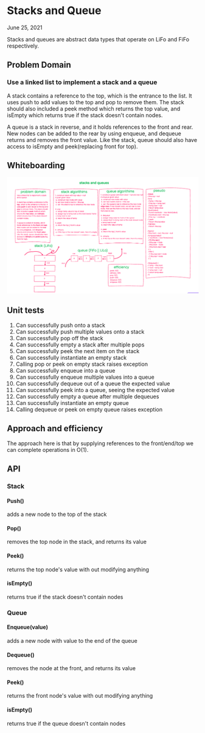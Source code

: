 # Stacks and Queue

June 25, 2021

Stacks and queues are abstract data types that operate on LiFo and FiFo respectively.

## Problem Domain

### Use a linked list to implement a stack and a queue

A stack contains a reference to the top, which is the entrance to the list. It uses push to add values to the top and pop to remove them. The stack should also included a peek method which returns the top value, and isEmpty which returns true if the stack doesn't contain nodes.

A queue is a stack in reverse, and it holds references to the front and rear. New nodes can be added to the rear by using enqueue, and dequeue returns and removes the front value. Like the stack, queue should also have access to isEmpty and peek(replacing front for top).

## Whiteboarding

![UML](UML.png)

## Unit tests

1. Can successfully push onto a stack
1. Can successfully push multiple values onto a stack
1. Can successfully pop off the stack
1. Can successfully empty a stack after multiple pops
1. Can successfully peek the next item on the stack
1. Can successfully instantiate an empty stack
1. Calling pop or peek on empty stack raises exception
1. Can successfully enqueue into a queue
1. Can successfully enqueue multiple values into a queue
1. Can successfully dequeue out of a queue the expected value
1. Can successfully peek into a queue, seeing the expected value
1. Can successfully empty a queue after multiple dequeues
1. Can successfully instantiate an empty queue
1. Calling dequeue or peek on empty queue raises exception

## Approach and efficiency

The approach here is that by supplying references to the front/end/top we can complete operations in O(1).

## API

### Stack

#### Push()

adds a new node to the top of the stack

#### Pop()

removes the top node in the stack, and returns its value

#### Peek()

returns the top node's value with out modifying anything

#### isEmpty()

returns true if the stack doesn't contain nodes

### Queue

#### Enqueue(value)

adds a new node with value to the end of the queue

#### Dequeue()

removes the node at the front, and returns its value

####  Peek()

returns the front node's value with out modifying anything

#### isEmpty()

returns true if the queue doesn't contain nodes
